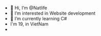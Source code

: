 - 👋 Hi, I’m @Natlife
- 👀 I’m interested in Website development
- 🌱 I’m currently learning C#
-    I'm 19, in VietNam
-    

<!---
Natlife/Natlife is a ✨ special ✨ repository because its `README.md` (this file) appears on your GitHub profile.
You can click the Preview link to take a look at your changes.
--->

